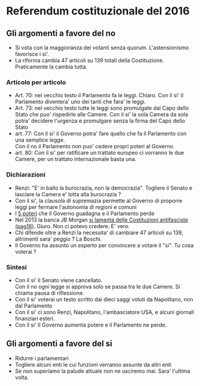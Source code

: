 # Referendum costituzionale del 2016 

## Gli argomenti a favore del no 

- Si vota con la maggioranza dei votanti senza quorum. L'astensionismo favorisce i si'.
- La riforma cambia 47 articoli su 139 totali della Costituzione. Praticamente la cambia tutta. 

### Articolo per articolo

- Art. 70: nel vecchio testo il Parlamento fa le leggi. Chiaro. Con il si' il Parlamento diventera' uno dei tanti che fara' le leggi.
- Art. 73: nel vecchio testo tutte le leggi sono promulgate dal Capo dello Stato che puo' rispedirle alle Camere. Con il si' la sola Camera da sola potra' decidere l'urgenza e promulgare senza la firma del Capo dello Stato
- art. 77: Con il si' il Governo potra' fare quello che fa il Parlamento con una semplice legge. <br>Con il no il Parlamento non puo' cedere propri poteri al Governo.
- art. 80: Con il si' per ratificare un trattato europeo ci vorranno le due Camere, per un trattato internazionale basta una.

### Dichiarazioni
- Renzi: "E' in ballo la burocrazia, non la democrazia". Togliere il Senato e lasciare la Camera e' lotta alla burocrazia ?
- Con il si', la clausola di supremazia permette al Governo di proporre leggi per fermare l'autonomia di regioni e comuni
- I <a href=http://www.internazionale.it/notizie/2016/10/04/critiche-riforma-costituzionale>5 poteri</a> che il Governo guadagna e il Parlamento perde
- Nel 2013 la banca JB Morgan <a href=http://www.ilfattoquotidiano.it/2013/06/19/ricetta-jp-morgan-per-uneuropa-integrata-liberarsi-delle-costituzioni-antifasciste/630787/>si lamenta delle Costituzioni antifasciste (pag16)</a>. Giuro. Non ci potevo credere. E' vero.
- Chi difende oltre a Renzi la necessita' di cambiare 47 articoli su 139, altrimenti sara' peggio ? La Boschi.
- Il Governo ha assunto un esperto per convincere a votare il "si". Tu cosa voterai ?

### Sintesi

- Con il si' il Senato viene cancellato. <br>Con il no ogni legge si approva solo se passa tra le due Camere. Si chiama pausa di riflessione.
- Con il si' voterai un testo scritto dai dieci saggi voluti da Napolitano, non dal Parlamento
- Con il si' ci sono Renzi, Napolitano, l'ambasciatore USA, e alcuni giornali finanziari esteri.
- Con il si' Il Governo aumenta potere e il Parlamento ne perde.


## Gli argomenti a favore del si

- Ridurre i parlamentari
- Togliere alcuni enti le cui funzioni verranno assunte da altri enti
- Se non superiamo la palude attuale non ne usciremo mai. Sara' l'ultima volta.

